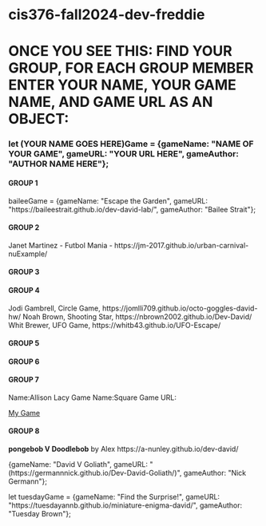 # cis376-fall2024-dev-freddie


<h1> <strong> ONCE YOU SEE THIS: </strong>
FIND YOUR GROUP, <STRONG> FOR EACH GROUP MEMBER </STRONG> ENTER YOUR NAME, YOUR GAME NAME, AND GAME URL <strong> AS AN OBJECT: </strong> </h1>

<h3> let <strong>(YOUR NAME GOES HERE)</STRONG>Game = {gameName: "NAME OF YOUR GAME", gameURL: "YOUR URL HERE", gameAuthor: "AUTHOR NAME HERE"}; </h3>
<H4> GROUP 1 </H4>
<p> baileeGame = {gameName: "Escape the Garden", gameURL: "https://baileestrait.github.io/dev-david-lab/", gameAuthor: "Bailee Strait"}; </p>

<H4> GROUP 2 </H4>
<p> Janet Martinez - Futbol Mania - https://jm-2017.github.io/urban-carnival-nuExample/ </p>



<H4> GROUP 3 </H4>


<H4> GROUP 4 </H4>
Jodi Gambrell, Circle Game, https://jomlli709.github.io/octo-goggles-david-hw/
Noah Brown, Shooting Star, https://nbrown2002.github.io/Dev-David/
Whit Brewer, UFO Game, https://whitb43.github.io/UFO-Escape/

<H4> GROUP 5 </H4>


<H4> GROUP 6 </H4>


<H4> GROUP 7 </H4>
<p>Name:Allison Lacy Game Name:Square Game URL: </p>
<a href="https://allisonlacy.github.io/alligamerepo/">My Game</a>

<H4> GROUP 8 </H4>
<p><b>pongebob V Doodlebob</b> by Alex https://a-nunley.github.io/dev-david/</p>
{gameName: "David V Goliath", gameURL: "(https://germannnick.github.io/Dev-David-Goliath/)", gameAuthor: "Nick Germann"};
<p> let tuesdayGame = {gameName: "Find the Surprise!", gameURL: "https://tuesdayannb.github.io/miniature-enigma-david/", gameAuthor: "Tuesday Brown"}; </p>
